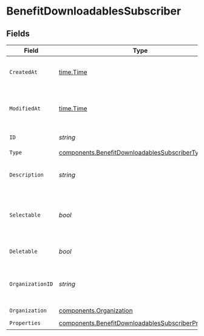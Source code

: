 # BenefitDownloadablesSubscriber


## Fields

| Field                                                                                                                      | Type                                                                                                                       | Required                                                                                                                   | Description                                                                                                                |
| -------------------------------------------------------------------------------------------------------------------------- | -------------------------------------------------------------------------------------------------------------------------- | -------------------------------------------------------------------------------------------------------------------------- | -------------------------------------------------------------------------------------------------------------------------- |
| `CreatedAt`                                                                                                                | [time.Time](https://pkg.go.dev/time#Time)                                                                                  | :heavy_check_mark:                                                                                                         | Creation timestamp of the object.                                                                                          |
| `ModifiedAt`                                                                                                               | [time.Time](https://pkg.go.dev/time#Time)                                                                                  | :heavy_check_mark:                                                                                                         | Last modification timestamp of the object.                                                                                 |
| `ID`                                                                                                                       | *string*                                                                                                                   | :heavy_check_mark:                                                                                                         | The ID of the benefit.                                                                                                     |
| `Type`                                                                                                                     | [components.BenefitDownloadablesSubscriberType](../../models/components/benefitdownloadablessubscribertype.md)             | :heavy_check_mark:                                                                                                         | N/A                                                                                                                        |
| `Description`                                                                                                              | *string*                                                                                                                   | :heavy_check_mark:                                                                                                         | The description of the benefit.                                                                                            |
| `Selectable`                                                                                                               | *bool*                                                                                                                     | :heavy_check_mark:                                                                                                         | Whether the benefit is selectable when creating a product.                                                                 |
| `Deletable`                                                                                                                | *bool*                                                                                                                     | :heavy_check_mark:                                                                                                         | Whether the benefit is deletable.                                                                                          |
| `OrganizationID`                                                                                                           | *string*                                                                                                                   | :heavy_check_mark:                                                                                                         | The ID of the organization owning the benefit.                                                                             |
| `Organization`                                                                                                             | [components.Organization](../../models/components/organization.md)                                                         | :heavy_check_mark:                                                                                                         | N/A                                                                                                                        |
| `Properties`                                                                                                               | [components.BenefitDownloadablesSubscriberProperties](../../models/components/benefitdownloadablessubscriberproperties.md) | :heavy_check_mark:                                                                                                         | N/A                                                                                                                        |